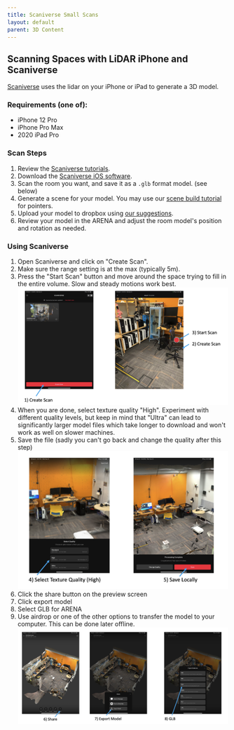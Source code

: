```yaml
---
title: Scaniverse Small Scans
layout: default
parent: 3D Content
---
```


## Scanning Spaces with LiDAR iPhone and Scaniverse

[Scaniverse](https://scaniverse.com/) uses the lidar on your iPhone or iPad to generate a 3D model.

### Requirements (one of):

- iPhone 12 Pro
- iPhone Pro Max
- 2020 iPad Pro

### Scan Steps

1. Review the [Scaniverse tutorials](https://scaniverse.com/support/).
2. Download the [Scaniverse iOS software](https://apps.apple.com/app/scaniverse-lidar-3d-scanner/id1541433223).
3. Scan the room you want, and save it as a `.glb` format model. (see below)
4. Generate a scene for your model. You may use our [scene build tutorial](../overview/build.html) for pointers.
5. Upload your model to dropbox using [our suggestions](../overview/build.html#add-new-objects).
6. Review your model in the ARENA and adjust the room model's position and rotation as needed.

### Using Scaniverse

1. Open Scaniverse and click on "Create Scan".  
2. Make sure the range setting is at the max (typically 5m).  
3. Press the "Start Scan" button and move around the space trying to fill in the entire volume.  Slow and steady motions work best.
![](../../assets/img/scaniverse/scaniverse-1.png)
4. When you are done, select texture quality "High".  Experiment with different quality levels, but keep in mind that "Ultra" can lead to significantly larger model files which take longer to download and won't work as well on slower machines.
5. Save the file (sadly you can't go back and change the quality after this step)
![](../../assets/img/scaniverse/scaniverse-2.png)
6. Click the share button on the preview screen
7. Click export model
8. Select GLB for ARENA
9. Use airdrop or one of the other options to transfer the model to your computer.  This can be done later offline.
![](../../assets/img/scaniverse/scaniverse-3.png)


